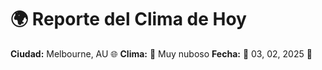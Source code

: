 # 🌍 Reporte del Clima de Hoy

**Ciudad:** Melbourne, AU 🌐
**Clima:** 🌈 Muy nuboso
**Fecha:** 📅 03, 02, 2025 🚀
